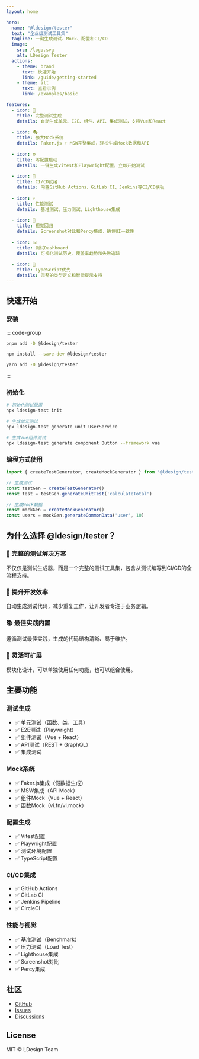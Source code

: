 ```yaml
---
layout: home

hero:
  name: "@ldesign/tester"
  text: "企业级测试工具集"
  tagline: 一键生成测试、Mock、配置和CI/CD
  image:
    src: /logo.svg
    alt: LDesign Tester
  actions:
    - theme: brand
      text: 快速开始
      link: /guide/getting-started
    - theme: alt
      text: 查看示例
      link: /examples/basic

features:
  - icon: 🎯
    title: 完整测试生成
    details: 自动生成单元、E2E、组件、API、集成测试，支持Vue和React
  
  - icon: 🎭
    title: 强大Mock系统
    details: Faker.js + MSW完整集成，轻松生成Mock数据和API
  
  - icon: ⚙️
    title: 零配置启动
    details: 一键生成Vitest和Playwright配置，立即开始测试
  
  - icon: 🚀
    title: CI/CD就绪
    details: 内置GitHub Actions、GitLab CI、Jenkins等CI/CD模板
  
  - icon: ⚡
    title: 性能测试
    details: 基准测试、压力测试、Lighthouse集成
  
  - icon: 📸
    title: 视觉回归
    details: Screenshot对比和Percy集成，确保UI一致性
  
  - icon: 📊
    title: 测试Dashboard
    details: 可视化测试历史、覆盖率趋势和失败追踪
  
  - icon: 🎨
    title: TypeScript优先
    details: 完整的类型定义和智能提示支持
---
```


## 快速开始

### 安装

::: code-group

```bash [pnpm]
pnpm add -D @ldesign/tester
```

```bash [npm]
npm install --save-dev @ldesign/tester
```

```bash [yarn]
yarn add -D @ldesign/tester
```

:::

### 初始化

```bash
# 初始化测试配置
npx ldesign-test init

# 生成单元测试
npx ldesign-test generate unit UserService

# 生成Vue组件测试
npx ldesign-test generate component Button --framework vue
```

### 编程方式使用

```typescript
import { createTestGenerator, createMockGenerator } from '@ldesign/tester'

// 生成测试
const testGen = createTestGenerator()
const test = testGen.generateUnitTest('calculateTotal')

// 生成Mock数据
const mockGen = createMockGenerator()
const users = mockGen.generateCommonData('user', 10)
```

## 为什么选择 @ldesign/tester？

### 🎯 完整的测试解决方案

不仅仅是测试生成器，而是一个完整的测试工具集，包含从测试编写到CI/CD的全流程支持。

### 🚀 提升开发效率

自动生成测试代码，减少重复工作，让开发者专注于业务逻辑。

### 📚 最佳实践内置

遵循测试最佳实践，生成的代码结构清晰、易于维护。

### 🔧 灵活可扩展

模块化设计，可以单独使用任何功能，也可以组合使用。

## 主要功能

### 测试生成

- ✅ 单元测试（函数、类、工具）
- ✅ E2E测试（Playwright）
- ✅ 组件测试（Vue + React）
- ✅ API测试（REST + GraphQL）
- ✅ 集成测试

### Mock系统

- ✅ Faker.js集成（假数据生成）
- ✅ MSW集成（API Mock）
- ✅ 组件Mock（Vue + React）
- ✅ 函数Mock（vi.fn/vi.mock）

### 配置生成

- ✅ Vitest配置
- ✅ Playwright配置
- ✅ 测试环境配置
- ✅ TypeScript配置

### CI/CD集成

- ✅ GitHub Actions
- ✅ GitLab CI
- ✅ Jenkins Pipeline
- ✅ CircleCI

### 性能与视觉

- ✅ 基准测试（Benchmark）
- ✅ 压力测试（Load Test）
- ✅ Lighthouse集成
- ✅ Screenshot对比
- ✅ Percy集成

## 社区

- [GitHub](https://github.com/ldesign/ldesign)
- [Issues](https://github.com/ldesign/ldesign/issues)
- [Discussions](https://github.com/ldesign/ldesign/discussions)

## License

MIT © LDesign Team


